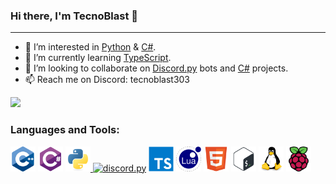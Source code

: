 ### Hi there, I'm TecnoBlast 👋
 ---
- 👀 I’m interested in [Python](https://www.python.org/) & [C#](https://dotnet.microsoft.com/en-us/languages/csharp).
- 🌱 I’m currently learning [TypeScript](https://www.typescriptlang.org/).
- 💞️ I’m looking to collaborate on [Discord.py](https://discordpy.readthedocs.io/) bots and [C#](https://dotnet.microsoft.com/en-us/languages/csharp) projects.
- 📫 Reach me on Discord: tecnoblast303

<img src="https://discord.c99.nl/widget/theme-2/671016746831839234.png"/>

<h3 align="left">Languages and Tools:</h3>
<p align="left"> 
      <a href="https://cplusplus.com" target="_blank"><img src="https://github.com/devicons/devicon/blob/master/icons/cplusplus/cplusplus-original.svg" alt="C++" width="40" height="40"></a>
     <a href="https://dotnet.microsoft.com/en-us/languages/csharp" target="_blank"><img src="https://github.com/devicons/devicon/blob/master/icons/csharp/csharp-original.svg" alt="C#" width="40" height="40"></a>
     <a href="https://www.python.org/" target="_blank"><img src="https://raw.githubusercontent.com/devicons/devicon/master/icons/python/python-original.svg" alt="python" width="40" height="40"/> </a>
    <a href="https://discordpy.readthedocs.io/" target="_blank"><img src="https://discordpy.readthedocs.io/en/stable/_static/discord_py_logo.ico" alt="discord.py" width="40" height="40"></a>
    <a href="https://www.typescriptlang.org/" target="_blank"><img src="https://github.com/devicons/devicon/blob/master/icons/typescript/typescript-original.svg" alt="typescript" width="40" height="40"></a>
    <a href="https://www.lua.org/" target="_blank"><img src="https://github.com/devicons/devicon/blob/master/icons/lua/lua-original.svg" alt="lua" width="40" height="40"></a>
    <a href="https://html.spec.whatwg.org/" target="_blank"><img src="https://github.com/devicons/devicon/blob/master/icons/html5/html5-original.svg" alt="html" width="40" height="40"></a>
    <a href="https://www.gnu.org/software/bash/" target="_blank"><img src="https://github.com/devicons/devicon/blob/master/icons/bash/bash-original.svg" alt="bash" width="40" height="40"></a>
    <a href="https://www.linux.org/" target="_blank"><img src="https://github.com/devicons/devicon/blob/master/icons/linux/linux-original.svg" alt="linux" width="40" height="40"></a>
    <a href="https://www.raspberrypi.org/" target="_blank"><img src="https://github.com/devicons/devicon/blob/master/icons/raspberrypi/raspberrypi-original.svg" alt="rpi" width="40" height="40"></a>
</p>
<!---
TecnoBlast/TecnoBlast is a ✨ special ✨ repository because its `README.md` (this file) appears on your GitHub profile.
You can click the Preview link to take a look at your changes.
--->
